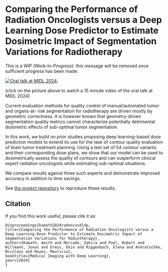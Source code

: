 # Comparing the Performance of Radiation Oncologists versus a Deep Learning Dose Predictor to Estimate Dosimetric Impact of Segmentation Variations for Radiotherapy

This is a WIP (Work-In-Progress): this message will be removed once sufficient progress has been made.

[![Oral talk at MIDL 2024:](https://img.youtube.com/vi/Co9yUIAw6H0/0.jpg)](https://youtu.be/Co9yUIAw6H0?t=3587)

(click on the picture above to watch a 15 minute video of the oral talk at MIDL 2024)

Current evaluation methods for quality control of manual/automated tumor and organs-at- risk segmentation for radiotherapy are driven mostly by geometric correctness. It is however known that geometry-driven segmentation quality metrics cannot characterize potentially detrimental dosimetric effects of sub-optimal tumor segmentation. 

In this work, we build on prior studies proposing deep learning-based dose prediction models to extend its use for the task of contour quality evaluation of brain tumor treatment planning. Using a test set of 54 contour variants and their corresponding dose plans, we show that our model can be used to dosimetrically assess the quality of contours and can outperform clinical expert radiation oncologists while estimating sub-optimal situations. 

We compare results against three such experts and demonstrate improved accuracy in addition to time savings.

See [the project repository](https://github.com/ubern-mia/radonc-vs-dldp) to reproduce these results.

## Citation

If you find this work useful, please cite it as:

    @inproceedings{kamath2024radoncvsdldp,
    title={Comparing the Performance of Radiation Oncologists versus a Deep Learning Dose Predictor to Estimate Dosimetric Impact of Segmentation Variations for Radiotherapy},
    author={Kamath, Amith and Mercado, Zahira and Poel, Robert and Willmann, Jonas and Ermis, Ekin and Riggenbach, Elena and Andratschke, Nicolaus and Reyes, Mauricio},
    booktitle={Medical Imaging with Deep Learning},
    year={2024}
    }